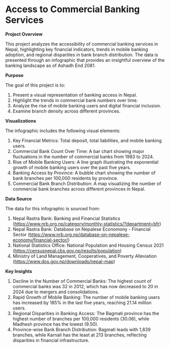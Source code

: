 # **Access to Commercial Banking Services**

**Project Overview**

This project analyzes the accessibility of commercial banking services in Nepal, highlighting key financial indicators, trends in mobile banking adoption, and regional disparities in bank branch distribution. The data is presented through an infographic that provides an insightful overview of the banking landscape as of Ashadh End 2081.

**Purpose**

The goal of this project is to:

1. Present a visual representation of banking access in Nepal.
2. Highlight the trends in commercial bank numbers over time.
3. Analyze the rise of mobile banking users and digital financial inclusion.
4. Examine branch density across different provinces.

**Visualizations**

The infographic includes the following visual elements:

1. Key Financial Metrics: Total deposit, total liabilities, and mobile banking users.
2. Commercial Bank Count Over Time: A bar chart showing major fluctuations in the number of commercial banks from 1983 to 2024.
3. Rise of Mobile Banking Users: A line graph illustrating the exponential growth of mobile banking users over the past five years.
4. Banking Access by Province: A bubble chart showing the number of bank branches per 100,000 residents by province.
5. Commercial Bank Branch Distribution: A map visualizing the number of commercial bank branches across different provinces in Nepal.

**Data Source**

The data for this infographic is sourced from:

1. Nepal Rastra Bank: Banking and Financial Statistics (https://www.nrb.org.np/category/monthly-statistics/?department=bfr)
2. Nepal Rastra Bank: Database on Nepalese Economony - Financial Sector (https://www.nrb.org.np/database-on-nepalese-economy/financial-sector/)
3. National Statistics Office: National Population and Housing Census 2021 (https://censusnepal.cbs.gov.np/results/population)
4. Ministry of Land Management, Cooperatives, and Poverty Alleviation (https://www.dos.gov.np/downloads/nepal-map)

**Key Insights**

1. Decline in the Number of Commercial Banks: The highest count of commercial banks was 32 in 2012, which has now decreased to 20 in 2024 due to mergers and consolidations.
2. Rapid Growth of Mobile Banking: The number of mobile banking users has increased by 185% in the last five years, reaching 21.14 million users.
3. Regional Disparities in Banking Access: The Bagmati province has the highest number of branches per 100,000 residents (30.06), while Madhesh province has the lowest (9.50).
4. Province-wise Bank Branch Distribution: Bagmati leads with 1,839 branches, while Karnali has the least at 213 branches, reflecting disparities in financial infrastructure.

